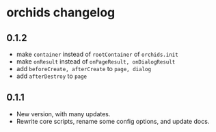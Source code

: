 # orchids changelog

## 0.1.2

- make `container` instead of `rootContainer` of `orchids.init`
- make `onResult` instead of `onPageResult, onDialogResult`
- add `beforeCreate, afterCreate` to `page, dialog`
- add `afterDestroy` to `page`

## 0.1.1

- New version, with many updates.
- Rewrite core scripts, rename some config options, and update docs. 